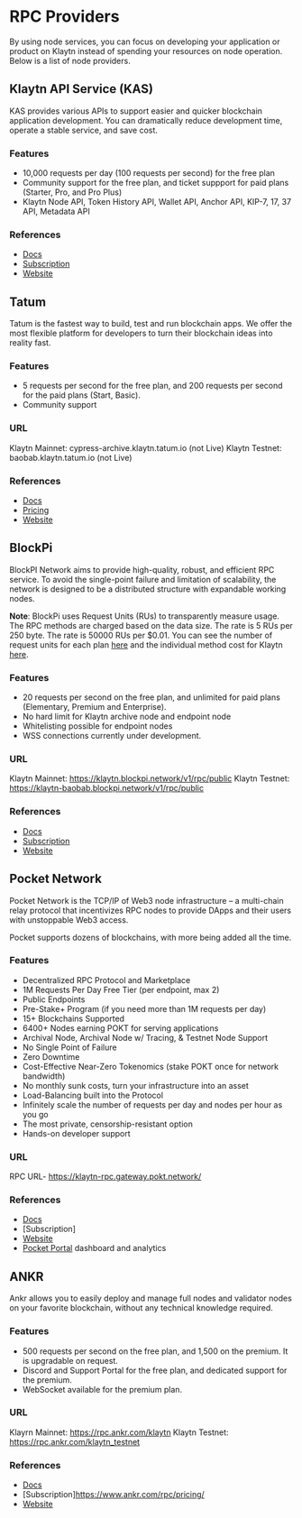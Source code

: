 # RPC Providers

By using node services, you can focus on developing your application or product on Klaytn instead of spending your resources on node operation. Below is a list of node providers.


## Klaytn API Service (KAS)

KAS provides various APIs to support easier and quicker blockchain application development. You can dramatically reduce development time, operate a stable service, and save cost.

### Features

- 10,000 requests per day (100 requests per second) for the free plan
- Community support for the free plan, and ticket suppport for paid plans (Starter, Pro, and Pro Plus)
- Klaytn Node API, Token History API, Wallet API, Anchor API, KIP-7, 17, 37 API, Metadata API

### References

- [Docs](https://www.klaytnapi.com/en/resource/docs/readme)
- [Subscription](https://www.klaytnapi.com/en/landing/pricings)
- [Website](https://www.klaytnapi.com/en/landing/main)

## Tatum

Tatum is the fastest way to build, test and run blockchain apps. We offer the most flexible platform for developers to turn their blockchain ideas into reality fast.

### Features

- 5 requests per second for the free plan, and 200 requests per second for the paid plans (Start, Basic).
- Community support

### URL

Klaytn Mainnet: cypress-archive.klaytn.tatum.io (not Live)
Klaytn Testnet: baobab.klaytn.tatum.io  (not Live)

### References

- [Docs](https://apidoc.tatum.io/tag/Klaytn?_gl=1*1dhfv8u*_ga*MzY5NDMyNzg5LjE2NDQ1NTk1MzA.*_ga_BH6F6RKJW6*MTY2MjAxNDQ0OS4xNy4xLjE2NjIwMTQ2MTQuMjQuMC4w)
- [Pricing](https://tatum.io/pricing)
- [Website](https://tatum.io/)

## BlockPi

BlockPI Network aims to provide high-quality, robust, and efficient RPC service. To avoid the single-point failure and limitation of scalability, the network is designed to be a distributed structure with expandable working nodes. 

**Note**: BlockPi uses Request Units (RUs) to transparently measure usage. The RPC methods are charged based on the data size. The rate is 5 RUs per 250 byte. The rate is 50000 RUs per $0.01. You can see the number of request units for each plan [here](https://docs.blockpi.io/documentations/pricing) and the individual method cost for Klaytn [here](https://docs.blockpi.io/documentations/request-unit-ru#individual-method-cost).

### Features

- 20 requests per second on the free plan, and unlimited for paid plans (Elementary, Premium and Enterprise).
- No hard limit for Klaytn archive node and endpoint node
- Whitelisting possible for endpoint nodes
- WSS connections currently under development.

### URL

Klaytn Mainnet: https://klaytn.blockpi.network/v1/rpc/public
Klaytn Testnet: https://klaytn-baobab.blockpi.network/v1/rpc/public

### References

- [Docs](https://docs.blockpi.io/)
- [Subscription](https://dashboard.blockpi.io/wallet/overview)
- [Website](https://blockpi.io/)

## Pocket Network

Pocket Network is the TCP/IP of Web3 node infrastructure – a multi-chain relay protocol that incentivizes RPC nodes to provide DApps and their users with unstoppable Web3 access.

Pocket supports dozens of blockchains, with more being added all the time.

### Features

- Decentralized RPC Protocol and Marketplace
- 1M Requests Per Day Free Tier (per endpoint, max 2)
- Public Endpoints
- Pre-Stake+ Program (if you need more than 1M requests per day)
- 15+ Blockchains Supported
- 6400+ Nodes earning POKT for serving applications
- Archival Node, Archival Node w/ Tracing, & Testnet Node Support
- No Single Point of Failure
- Zero Downtime
- Cost-Effective Near-Zero Tokenomics (stake POKT once for network bandwidth)
- No monthly sunk costs, turn your infrastructure into an asset
- Load-Balancing built into the Protocol
- Infinitely scale the number of requests per day and nodes per hour as you go
- The most private, censorship-resistant option
- Hands-on developer support


### URL

RPC URL-  https://klaytn-rpc.gateway.pokt.network/


### References

- [Docs](https://docs.pokt.network/api-docs/klaytn-evm/#/)
- [Subscription]
- [Website](https://docs.pokt.network/)
- [Pocket Portal](https://bit.ly/ETHorg_POKTportal) dashboard and analytics

## ANKR

Ankr allows you to easily deploy and manage full nodes and validator nodes on your favorite blockchain, without any technical knowledge required.

### Features

- 500 requests per second on the free plan, and 1,500 on the premium. It is upgradable on request.
- Discord and Support Portal for the free plan, and dedicated support for the premium.
- WebSocket available for the premium plan.

### URL

Klayrn Mainnet: https://rpc.ankr.com/klaytn
Klaytn Testnet: https://rpc.ankr.com/klaytn_testnet

### References

- [Docs](https://www.ankr.com/docs/build-blockchain/overview)
- [Subscription]https://www.ankr.com/rpc/pricing/
- [Website](https://www.ankr.com/rpc/)
